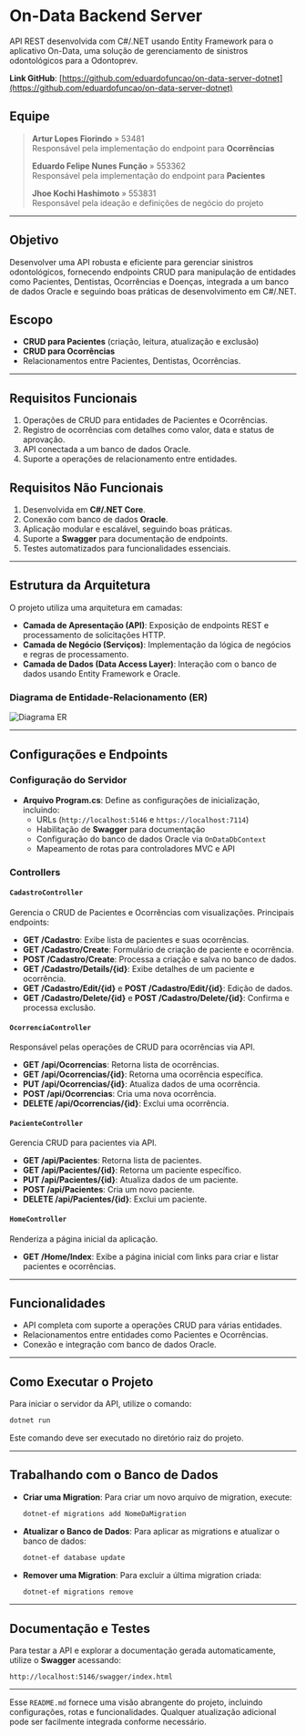 # On-Data Backend Server

API REST desenvolvida com C#/.NET usando Entity Framework para o aplicativo On-Data, uma solução de gerenciamento de sinistros odontológicos para a Odontoprev.

**Link GitHub**: [https://github.com/eduardofuncao/on-data-server-dotnet](https://github.com/eduardofuncao/on-data-server-dotnet)

## Equipe

> **Artur Lopes Fiorindo** » 53481  
> Responsável pela implementação do endpoint para **Ocorrências**  
> 
> **Eduardo Felipe Nunes Função** » 553362  
> Responsável pela implementação do endpoint para **Pacientes**  
> 
> **Jhoe Kochi Hashimoto** » 553831  
> Responsável pela ideação e definições de negócio do projeto  

---

## Objetivo

Desenvolver uma API robusta e eficiente para gerenciar sinistros odontológicos, fornecendo endpoints CRUD para manipulação de entidades como Pacientes, Dentistas, Ocorrências e Doenças, integrada a um banco de dados Oracle e seguindo boas práticas de desenvolvimento em C#/.NET.

## Escopo

- **CRUD para Pacientes** (criação, leitura, atualização e exclusão)
- **CRUD para Ocorrências**
- Relacionamentos entre Pacientes, Dentistas, Ocorrências.

---

## Requisitos Funcionais

1. Operações de CRUD para entidades de Pacientes e Ocorrências.
2. Registro de ocorrências com detalhes como valor, data e status de aprovação.
3. API conectada a um banco de dados Oracle.
4. Suporte a operações de relacionamento entre entidades.

## Requisitos Não Funcionais

1. Desenvolvida em **C#/.NET Core**.
2. Conexão com banco de dados **Oracle**.
3. Aplicação modular e escalável, seguindo boas práticas.
4. Suporte a **Swagger** para documentação de endpoints.
5. Testes automatizados para funcionalidades essenciais.

---

## Estrutura da Arquitetura

O projeto utiliza uma arquitetura em camadas:

- **Camada de Apresentação (API)**: Exposição de endpoints REST e processamento de solicitações HTTP.
- **Camada de Negócio (Serviços)**: Implementação da lógica de negócios e regras de processamento.
- **Camada de Dados (Data Access Layer)**: Interação com o banco de dados usando Entity Framework e Oracle.

### Diagrama de Entidade-Relacionamento (ER)

![Diagrama ER](https://github.com/user-attachments/assets/a65fefc6-89d1-40ab-9486-03b65be135db)

---

## Configurações e Endpoints

### Configuração do Servidor

- **Arquivo Program.cs**: Define as configurações de inicialização, incluindo:
  - URLs (`http://localhost:5146` e `https://localhost:7114`)
  - Habilitação de **Swagger** para documentação
  - Configuração do banco de dados Oracle via `OnDataDbContext`
  - Mapeamento de rotas para controladores MVC e API

### Controllers

#### `CadastroController`

Gerencia o CRUD de Pacientes e Ocorrências com visualizações. Principais endpoints:

- **GET /Cadastro**: Exibe lista de pacientes e suas ocorrências.
- **GET /Cadastro/Create**: Formulário de criação de paciente e ocorrência.
- **POST /Cadastro/Create**: Processa a criação e salva no banco de dados.
- **GET /Cadastro/Details/{id}**: Exibe detalhes de um paciente e ocorrência.
- **GET /Cadastro/Edit/{id}** e **POST /Cadastro/Edit/{id}**: Edição de dados.
- **GET /Cadastro/Delete/{id}** e **POST /Cadastro/Delete/{id}**: Confirma e processa exclusão.

#### `OcorrenciaController`

Responsável pelas operações de CRUD para ocorrências via API.

- **GET /api/Ocorrencias**: Retorna lista de ocorrências.
- **GET /api/Ocorrencias/{id}**: Retorna uma ocorrência específica.
- **PUT /api/Ocorrencias/{id}**: Atualiza dados de uma ocorrência.
- **POST /api/Ocorrencias**: Cria uma nova ocorrência.
- **DELETE /api/Ocorrencias/{id}**: Exclui uma ocorrência.

#### `PacienteController`

Gerencia CRUD para pacientes via API.

- **GET /api/Pacientes**: Retorna lista de pacientes.
- **GET /api/Pacientes/{id}**: Retorna um paciente específico.
- **PUT /api/Pacientes/{id}**: Atualiza dados de um paciente.
- **POST /api/Pacientes**: Cria um novo paciente.
- **DELETE /api/Pacientes/{id}**: Exclui um paciente.

#### `HomeController`

Renderiza a página inicial da aplicação.

- **GET /Home/Index**: Exibe a página inicial com links para criar e listar pacientes e ocorrências.

---

## Funcionalidades

- API completa com suporte a operações CRUD para várias entidades.
- Relacionamentos entre entidades como Pacientes e Ocorrências.
- Conexão e integração com banco de dados Oracle.

---

## Como Executar o Projeto

Para iniciar o servidor da API, utilize o comando:

```bash
dotnet run
```

Este comando deve ser executado no diretório raiz do projeto.

---

## Trabalhando com o Banco de Dados

- **Criar uma Migration**: Para criar um novo arquivo de migration, execute:
  ```bash
  dotnet-ef migrations add NomeDaMigration
  ```
- **Atualizar o Banco de Dados**: Para aplicar as migrations e atualizar o banco de dados:
  ```bash
  dotnet-ef database update
  ```
- **Remover uma Migration**: Para excluir a última migration criada:
  ```bash
  dotnet-ef migrations remove
  ```

---

## Documentação e Testes

Para testar a API e explorar a documentação gerada automaticamente, utilize o **Swagger** acessando:

```
http://localhost:5146/swagger/index.html
```

---

Esse `README.md` fornece uma visão abrangente do projeto, incluindo configurações, rotas e funcionalidades. Qualquer atualização adicional pode ser facilmente integrada conforme necessário.
